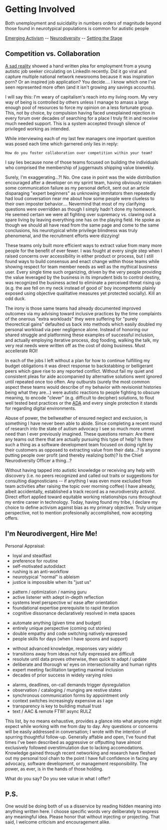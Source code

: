 
Getting Involved
================

Both unemployment and suicidality in numbers orders of magnitude beyond those
found in neurotypical populations is common for autistic people

[Emerging Activism](./activism.md 'Previous')
-- [Neurodiversity](./README.md 'Main')
-- [Setting the Stage](./introduction.md 'Next')


Competition vs. Collaboration
-----------------------------

[A sad reality](https://www.kwch.com/2021/03/15/letter-to-employer-posted-on-linkedin-goes-viral/)
showed a hand written plea for employment from a young autistic job seeker
circulating on LinkedIn recently.  Did it go viral and capture multiple
national network newsrooms because it was inspiration porn?  Or an inspired job
application?  You decide....  I know which one I've seen represented more often
(and it isn't growing any savings accounts).

I will say this: I'm weary of capitalism's reach into my living room.  My very
way of being is controlled by others unless I manage to amass a large enough
pool of resources to force my opinion on a less fortunate group.  This, not by
choice, by compulsion having faced unexplained rejection in every forum over
decades of searching for a place I truly fit in and receive much needed support.
This is a system accepted through silence of privileged working as intended.

While interviewing each of my last few managers one important question was posed
each time which garnered only lies in reply:

	How do you foster collaboration over competition within your team?

I say lies because none of those teams focused on building the individuals who
comprised the membership of juggernauts shipping value biweekly.

Surely, I'm exaggerating...?!  No.  One case in point was the wide distribution
encouraged after a developer on my sprint team, having obviously mistaken some
communication failure as my personal deficit, sent out an article disparaging
"expert beginners" as unknowing immitators then repeatedly had loud conversation
near me about how some people were clueless to their own imposter behavior....
Nevermind that most of my clarifying questions were overridden as though I
simply hadn't done my homework.  He seemed certain we were all fighting over
supremacy vs. clawing out a spare living by leaving everything one has on the
playing field.  He spoke as though we should all have read from the same page
and come to the same conclusions, his neurotypical white privilege blindness was
truly phenomenal, and the recruitment efforts were dizzying!

These teams only built more efficient ways to extract value from many more
people for the benefit of ever fewer.  I was fought at every single step when I
raised concerns over accessibility in either product or process, but I still
found ways to build consensus and enact change within those teams while showing
respect for team member needs as well as the mythical business user.  Every
single time such organizing, driven by the very people providing the value
leveraged by the business in its imprudent bids to control destiny, was
recognized the business acted to eliminate a perceived threat rising up (e.g.
the axe fell on my neck instead of good ol' boy incompetents plainly exposed
using objective qualitative measures yet protected socially).  Kill an odd duck.

The irony is those same teams had already documented improved outcomes via my
advising toward inclusive practices by the time complaints of the onerous "extra
workloads" they were suffering for "purely theorectical gains" defaulted us back
into methods which easily doubled my personal workload via peer negligence
alone.  Instead of honoring our shared struggle and platforming these examples
of successful inclusion, and actually employing iterative process, dog fooding,
walking the talk, my very real needs were written off as the cost of doing
business.  Must accellerate ROI!

In each of the jobs I left without a plan for how to continue fulfilling my
budget obligations it was direct response to backstabbing or belligerant peers
which gave rise to any reported conflict.  Without fail my quiet and consistent
pleas for aide accompanied by alternative solutions went ignored until repeated
once too often.  Any outbursts (surely the most common aspect these teams would
describe of my behavior with revisionist histories being what they are...) were
autistic reactions to people fighting to obscure meaning, to encode "clever"
(e.g. difficult to decipher) solutions, to flout well tested best practices or
the [ADA](https://www.essentialaccessibility.com/blog/ada-guidelines) and every
single protection it stands for regarding digital environments.

Abuse of power, the bellweather of ensured neglect and exclusion, is something
I have never been able to abide.  Since completing a recent round of research
into the state of autism advocacy I see so much more unmet need than I ever
previously imagined.  These questions remain:  Are there any teams out there
that are actually pursuing this type of help?  Is there such a thing as a
software development team focused on doing right by their customers as opposed
to extracting value from their data...?  Is anyone putting people over profit
(and thereby realizing both)?  Is the Chief Neurodiversity Officer a thing...?

Without having tapped into autistic knowledge or receiving any help with
discovery (i.e. no peers recognized and called out traits or suggestions for
consulting diagnosticians -- if anything I was even more excluded from team
activities after raising the topic over morning coffee) I have already, albeit
accidentally, established a track record as a neurodiversity activist.  Direct
effort applied toward equitable working relationships runs throughout my entire
career in technology.  Today, having found my tribe, I declare my choice to
define activism against bias as my primary objective.  Truly unique perspective,
not to mention profesionally accomplished, now accepting offers.


I'm Neurodivergent, Hire Me!
----------------------------

Personal Appraisal:

* loyal and steadfast
* preference for routine
* self-motivated autodidact
* rushing is an anti-workflow
* neurotypical "normal" is ableism
* justice is impossible when its "just us"

<div></div>

* pattern / optimization / naming guru
* active listener with adept in-depth reflection
* systems level perspective w/ ease after orientation
* foundational expertise prerequisite to rapid iteration
* cognitive dissonance declaratively resolved in meta spaces

<div></div>

* automate anything (given time and budget)
* entirely unique perspective (coming out stories)
* double empathy and code switching natively expressed
* people skills for days (when I have spoons and support)

<div></div>

* without advanced knowledge, responses vary widely
* transitions away from ideas not fully expressed are difficult
* resolute until data proves otherwise, then quick to adapt / update
* deliberate and thorough w/ eyes on intersectionality and human rights
* expert meeting facilitation targeting maximal inclusion
* decades of prior success in widely varying roles

<div></div>

* alarms, deadlines, on-call demands trigger dysregulation
* observation / cataloging / munging are restive states
* synchronous communication forms by appointment only
* context switches increasingly expensive as I age
* transparency is key to building mutual trust
* text / AAC & remote FTW!  async RULZ

This list, by no means exhaustive, provides a glance into what anyone might
expect while working with me from day to day.  Any questions or concerns will
be easily addressed in conversation;  I wrote with the intention of spurring
thoughtful follow-up.  Generally affable and open, I've found that times I've
been described as aggressive or offputting have almost exclusively followed
overstimulation due to lacking accomodations.  Knowledge gained through recent
networking and research have fleshed out my personal tool chain to the point I
have full confidence in facing any advocacy, software development, or management
responsibility.  The power, as ever, is in the hands of those holding.

What do you say?  Do you see value in what I offer?


P.S.
----

One would be doing both of us a disservice by reading hidden meaning into
anything written here.  I choose specific words very deliberately to express
any meaningful idea.  Please honor that without injecting or projecting.  That
said, I welcome criticism and encouragement alike.

